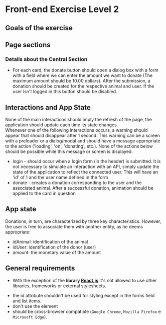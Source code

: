 # Front-end Exercise Level 2 

## Goals of the exercise

<!-- The main goal of this exercise is to create a *web app to donate money to find lost pets*. With this app, it will be possible to see lost and found pets and to simulate the donation to support them. -->

## Page sections

<!-- The page will have 3 main sections: -->

<!-- - Header: **fixed** to the **_viewport**, it will have the app logo (with a link to the root) and a button to show the following info:
  - if the user isn't logged it should show a form with 2 fields (username and password). After we submit the form we assume that everything is correct and the page state should change without refresh.  -->
  <!-- - if the user is logged it should show a list of the donations already made by that user. -->

<!-- - Central section with the lost and found pets: Should have the title 'Lost and Found Pets', a filter and order, the animal cards list  -->
<!-- and a pagination section.  -->

<!-- - Footer: section with generic information such as copyright, social media icons with the respective link. -->

### Details about the Central Section
<!-- - Each animal should be represented in the component 'card' that was done on the previous exercise if needed it can suffer some adaptations.  -->
<!-- - Only 6 cards should be shown at each time, with 3 cards per line. In smaller dimensions such as <=768px it should show one card per line. -->
<!-- -  Filters and order fields should be in a panel above the cards. Each field should have a proper label and they must include:
  -  Filter by region.
  -  Order by the date the pet was lost.
  -  Order by pets name. -->
<!-- -  Below the cards list the pagination component should be included. This pagination should include next and previous page if those are available.  -->

-  For each card, the donate button should open a dialog box with a form with a field where we can enter the amount we want to donate (The maximum amount should be 10.00 dollars). After the submission, a donation should be created for the respective animal and user. If the user isn't logged in this button should be disabled.

## Interactions and App State

None of the main interactions should imply the refresh of the page, the application should update each time its state changes.   
Whenever one of the following interactions occurs, a warning should appear that should disappear after 1 second. This warning can be a screen with a preloader or a dialog/modal and should have a message appropriate to the action ('loading', 'on', 'donating', etc.). None of the actions below should be possible while this message or screen is displayed.

- login - should occur when a login form (in the header) is submitted. It is not necessary to simulate an interaction with an API, simply update the state of the application to reflect the connected user. This will have an 'id' of 1 and the user name defined in the form
- donate - creates a donation corresponding to the user and the associated animal. After a successful donation, animation should be applied to the card in question

<!-- - display animals - the displayed cards must match the filter values (page number and region) and sort fields (disappearance date, animal name) reflected in the listing section. By default, missing cards must be sorted in descending order of disappearance date, and display the first 6 results. -->

## App state
<!-- Each animal is defined by the following fields: -->

<!-- - id, a string or unique number for each animal -->
<!-- - type, which can be 'cat', 'dog' or 'other' -->
<!-- - dataPerdido, an object composed of three properties:
   - year: (eg 2019),
   - month: (can go from 1 to 12),
   - day: (can go from 1 to 31) -->
<!-- - owner, text with name of the person in charge of the animal -->
<!-- - owner number, text for owner's phone number -->
<!-- - locality, text with the name of the city -->

<!-- Already users require an 'id' (which can be 1, associated after login) and a user name. The password need not be taken into account. -->

Donations, in turn, are characterized by three key characteristics. However, the user is free to associate them with another entity, as he deems appropriate:

- idAnimal: identification of the animal
- idUser: identification of the donor (user)
- amount: the monetary value of the amount

## General requirements
- With the exception of the **library [React.js](https://reactjs.org/)** it's not allowed to use other libraries,  frameworks or external stylesheets.
<!-- - the event's association should be done in the script and not directly in the element by 'on' attributes' such as 'onClick'. -->
- the id attribute shouldn't be used for styling except in the forms field and list items.
- don't use the element <br>
- should be cross-browser compatible (`Google Chrome`, `Mozilla Firefox` e `Microsoft Edge`).